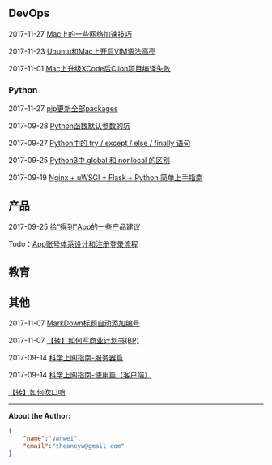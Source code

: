 ## DevOps

2017-11-27 [Mac上的一些网络加速技巧](devops/mac-network-speedup.md)

2017-11-23 [Ubuntu和Mac上开启VIM语法高亮](devops/vim-syntax-highlight.md)

2017-11-01 [Mac上升级XCode后Clion项目编译失败](devops/clion-compile-error-on-mac.md)

### Python

2017-11-27 [pip更新全部packages](devops/python/pip-upgrade-all.md)

2017-09-28 [Python函数默认参数的坑](devops/python/function-default-argument.md)

2017-09-27 [Python中的 try / except / else / finally 语句](devops/python/try-except-else-finally.md)

2017-09-25 [Python3中 global 和 nonlocal 的区别](devops/python/global-nonlocal.md)

2017-09-19 [Nginx + uWSGI + Flask + Python 简单上手指南](devops/python/nginx-uwsgi-flask-python.md)

## 产品

2017-09-25 [给“得到”App的一些产品建议](product/advice-for-dedao-app.md)

Todo：[App账号体系设计和注册登录流程](product/app-account-register-login.md)

## 教育

<!--
[少儿英语教材研究]()
-->

## 其他

2017-11-07 [MarkDown标题自动添加编号](misc/markdown-auto-number-title.md)

2017-11-07 [【转】如何写商业计划书(BP)](misc/how-to-write-bp.md)

2017-09-14 [科学上网指南-服务器篇](shadowsocks/shadowsocks-server.md)

2017-09-14 [科学上网指南-使用篇（客户端）](shadowsocks/shadowsocks-client.md)

[【转】如何吹口哨](misc/how-to-whistle.md)

<!--
[w3school](html/w3school.html)
[一个纯软件开发者的硬件之路](product/software-to-hardware.md)
[2017年阅读清单](education/books-2017.md)
[适合小团队的产品管理和研发流程]()
[几款背单词App的比较](education/vocabulary-apps.md)
[Python学习笔记 系列]()
[程序员眼中的Scratch]()
[程序员家长如何教小朋友用Scratch学编程]()
[中国诗词大会抢答模式的策略分析]()
[最近2年的工作总结]()
-->

<hr>

**About the Author:**

```json
{
    "name":"yanwei",
    "email":"theoneyw@gmail.com"
}
```
